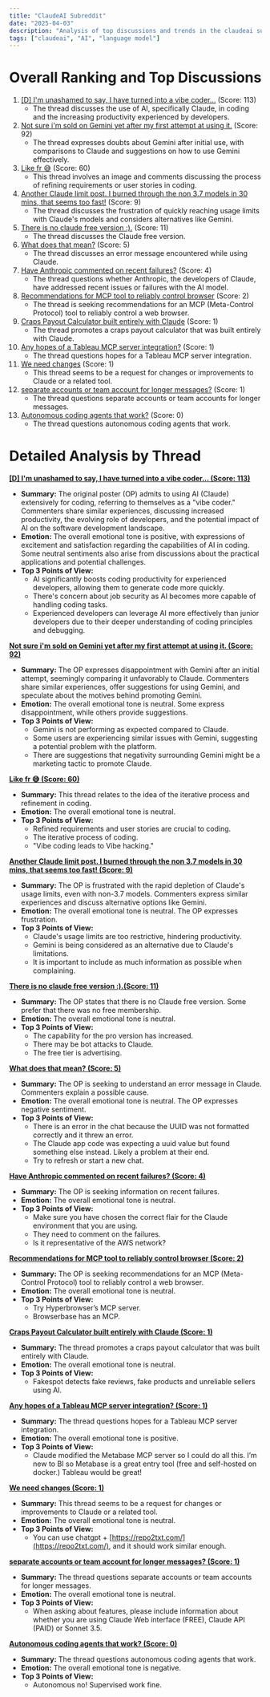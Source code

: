```yaml
---
title: "ClaudeAI Subreddit"
date: "2025-04-03"
description: "Analysis of top discussions and trends in the claudeai subreddit"
tags: ["claudeai", "AI", "language model"]
---
```


# Overall Ranking and Top Discussions
1.  [[D] I'm unashamed to say, I have turned into a vibe coder...](https://www.reddit.com/r/ClaudeAI/comments/1jqp3io/im_unashamed_to_say_i_have_turned_into_a_vibe/) (Score: 113)
    *   The thread discusses the use of AI, specifically Claude, in coding and the increasing productivity experienced by developers.
2.  [Not sure i'm sold on Gemini yet after my first attempt at using it.](https://i.redd.it/23tjgu3dxnse1.png) (Score: 92)
    *   The thread expresses doubts about Gemini after initial use, with comparisons to Claude and suggestions on how to use Gemini effectively.
3.  [Like fr 😅](https://i.redd.it/6vwcs3onqmse1.jpeg) (Score: 60)
    *   This thread involves an image and comments discussing the process of refining requirements or user stories in coding.
4.  [Another Claude limit post. I burned through the non 3.7 models in 30 mins, that seems too fast!](https://i.redd.it/hkcc9dj9dnse1.png) (Score: 9)
    *   The thread discusses the frustration of quickly reaching usage limits with Claude's models and considers alternatives like Gemini.
5.  [There is no claude free version :).](https://www.reddit.com/r/ClaudeAI/comments/1jqlteg/there_is_no_claude_free_version/) (Score: 11)
    *   The thread discusses the Claude free version.
6.  [What does that mean?](https://i.redd.it/oakix5ib7ose1.jpeg) (Score: 5)
    *   The thread discusses an error message encountered while using Claude.
7.  [Have Anthropic commented on recent failures?](https://www.reddit.com/r/ClaudeAI/comments/1jqo8ii/have_anthropic_commented_on_recent_failures/) (Score: 4)
    *   The thread questions whether Anthropic, the developers of Claude, have addressed recent issues or failures with the AI model.
8.  [Recommendations for MCP tool to reliably control browser](https://www.reddit.com/r/ClaudeAI/comments/1jqm7b6/recommendations_for_mcp_tool_to_reliably_control/) (Score: 2)
    *   The thread is seeking recommendations for an MCP (Meta-Control Protocol) tool to reliably control a web browser.
9.  [Craps Payout Calculator built entirely with Claude](https://www.reddit.com/r/ClaudeAI/comments/1jqm5oz/craps_payout_calculator_built_entirely_with_claude/) (Score: 1)
    *   The thread promotes a craps payout calculator that was built entirely with Claude.
10. [Any hopes of a Tableau MCP server integration?](https://www.reddit.com/r/ClaudeAI/comments/1jqnned/any_hopes_of_a_tableau_mcp_server_integration/) (Score: 1)
    *   The thread questions hopes for a Tableau MCP server integration.
11. [We need changes](https://www.reddit.com/r/ClaudeAI/comments/1jqpkop/we_need_changes/) (Score: 1)
    *   This thread seems to be a request for changes or improvements to Claude or a related tool.
12. [separate accounts or team account for longer messages?](https://www.reddit.com/r/ClaudeAI/comments/1jqrysr/separate_accounts_or_team_account_for_longer/) (Score: 1)
    *   The thread questions separate accounts or team accounts for longer messages.
13. [Autonomous coding agents that work?](https://www.reddit.com/r/ClaudeAI/comments/1jqsb15/autonomous_coding_agents_that_work/) (Score: 0)
    *   The thread questions autonomous coding agents that work.

# Detailed Analysis by Thread
**[[D] I'm unashamed to say, I have turned into a vibe coder... (Score: 113)](https://www.reddit.com/r/ClaudeAI/comments/1jqp3io/im_unashamed_to_say_i_have_turned_into_a_vibe/)**
*  **Summary:** The original poster (OP) admits to using AI (Claude) extensively for coding, referring to themselves as a "vibe coder."  Commenters share similar experiences, discussing increased productivity, the evolving role of developers, and the potential impact of AI on the software development landscape.
*  **Emotion:** The overall emotional tone is positive, with expressions of excitement and satisfaction regarding the capabilities of AI in coding. Some neutral sentiments also arise from discussions about the practical applications and potential challenges.
*  **Top 3 Points of View:**
    *   AI significantly boosts coding productivity for experienced developers, allowing them to generate code more quickly.
    *   There's concern about job security as AI becomes more capable of handling coding tasks.
    *   Experienced developers can leverage AI more effectively than junior developers due to their deeper understanding of coding principles and debugging.

**[Not sure i'm sold on Gemini yet after my first attempt at using it. (Score: 92)](https://i.redd.it/23tjgu3dxnse1.png)**
*  **Summary:** The OP expresses disappointment with Gemini after an initial attempt, seemingly comparing it unfavorably to Claude. Commenters share similar experiences, offer suggestions for using Gemini, and speculate about the motives behind promoting Gemini.
*  **Emotion:** The overall emotional tone is neutral. Some express disappointment, while others provide suggestions.
*  **Top 3 Points of View:**
    *   Gemini is not performing as expected compared to Claude.
    *   Some users are experiencing similar issues with Gemini, suggesting a potential problem with the platform.
    *   There are suggestions that negativity surrounding Gemini might be a marketing tactic to promote Claude.

**[Like fr 😅 (Score: 60)](https://i.redd.it/6vwcs3onqmse1.jpeg)**
*  **Summary:** This thread relates to the idea of the iterative process and refinement in coding.
*  **Emotion:** The overall emotional tone is neutral.
*  **Top 3 Points of View:**
    *   Refined requirements and user stories are crucial to coding.
    *   The iterative process of coding.
    *   "Vibe coding leads to Vibe hacking."

**[Another Claude limit post. I burned through the non 3.7 models in 30 mins, that seems too fast! (Score: 9)](https://i.redd.it/hkcc9dj9dnse1.png)**
*  **Summary:** The OP is frustrated with the rapid depletion of Claude's usage limits, even with non-3.7 models. Commenters express similar experiences and discuss alternative options like Gemini.
*  **Emotion:** The overall emotional tone is neutral. The OP expresses frustration.
*  **Top 3 Points of View:**
    *   Claude's usage limits are too restrictive, hindering productivity.
    *   Gemini is being considered as an alternative due to Claude's limitations.
    *   It is important to include as much information as possible when complaining.

**[There is no claude free version :).(Score: 11)](https://www.reddit.com/r/ClaudeAI/comments/1jqlteg/there_is_no_claude_free_version/)**
*  **Summary:** The OP states that there is no Claude free version. Some prefer that there was no free membership.
*  **Emotion:** The overall emotional tone is neutral.
*  **Top 3 Points of View:**
    *   The capability for the pro version has increased.
    *   There may be bot attacks to Claude.
    *   The free tier is advertising.

**[What does that mean? (Score: 5)](https://i.redd.it/oakix5ib7ose1.jpeg)**
*  **Summary:** The OP is seeking to understand an error message in Claude. Commenters explain a possible cause.
*  **Emotion:** The overall emotional tone is neutral. The OP expresses negative sentiment.
*  **Top 3 Points of View:**
    *   There is an error in the chat because the UUID was not formatted correctly and it threw an error.
    *   The Claude app code was expecting a uuid value but found something else instead. Likely a problem at their end.
    *   Try to refresh or start a new chat.

**[Have Anthropic commented on recent failures? (Score: 4)](https://www.reddit.com/r/ClaudeAI/comments/1jqo8ii/have_anthropic_commented_on_recent_failures/)**
*  **Summary:** The OP is seeking information on recent failures.
*  **Emotion:** The overall emotional tone is neutral.
*  **Top 3 Points of View:**
    *   Make sure you have chosen the correct flair for the Claude environment that you are using.
    *   They need to comment on the failures.
    *    Is it representative of the AWS network?

**[Recommendations for MCP tool to reliably control browser (Score: 2)](https://www.reddit.com/r/ClaudeAI/comments/1jqm7b6/recommendations_for_mcp_tool_to_reliably_control/)**
*  **Summary:** The OP is seeking recommendations for an MCP (Meta-Control Protocol) tool to reliably control a web browser.
*  **Emotion:** The overall emotional tone is neutral.
*  **Top 3 Points of View:**
    *   Try Hyperbrowser’s MCP server.
    *   Browserbase has an MCP.

**[Craps Payout Calculator built entirely with Claude (Score: 1)](https://www.reddit.com/r/ClaudeAI/comments/1jqm5oz/craps_payout_calculator_built_entirely_with_claude/)**
*  **Summary:** The thread promotes a craps payout calculator that was built entirely with Claude.
*  **Emotion:** The overall emotional tone is neutral.
*  **Top 3 Points of View:**
    *   Fakespot detects fake reviews, fake products and unreliable sellers using AI.

**[Any hopes of a Tableau MCP server integration? (Score: 1)](https://www.reddit.com/r/ClaudeAI/comments/1jqnned/any_hopes_of_a_tableau_mcp_server_integration/)**
*  **Summary:** The thread questions hopes for a Tableau MCP server integration.
*  **Emotion:** The overall emotional tone is positive.
*  **Top 3 Points of View:**
    *   Claude modified the Metabase MCP server so I could do all this. I’m new to BI so Metabase is a great entry tool (free and self-hosted on docker.) Tableau would be great!

**[We need changes (Score: 1)](https://www.reddit.com/r/ClaudeAI/comments/1jqpkop/we_need_changes/)**
*  **Summary:** This thread seems to be a request for changes or improvements to Claude or a related tool.
*  **Emotion:** The overall emotional tone is neutral.
*  **Top 3 Points of View:**
    *  You can use chatgpt + [https://repo2txt.com/](https://repo2txt.com/), and it should work similar enough.

**[separate accounts or team account for longer messages? (Score: 1)](https://www.reddit.com/r/ClaudeAI/comments/1jqrysr/separate_accounts_or_team_account_for_longer/)**
*  **Summary:** The thread questions separate accounts or team accounts for longer messages.
*  **Emotion:** The overall emotional tone is neutral.
*  **Top 3 Points of View:**
    *  When asking about features, please include information about whether you are using Claude Web interface (FREE), Claude API (PAID) or Sonnet 3.5.

**[Autonomous coding agents that work? (Score: 0)](https://www.reddit.com/r/ClaudeAI/comments/1jqsb15/autonomous_coding_agents_that_work/)**
*  **Summary:** The thread questions autonomous coding agents that work.
*  **Emotion:** The overall emotional tone is negative.
*  **Top 3 Points of View:**
    *   Autonomous no! Supervised work fine.

